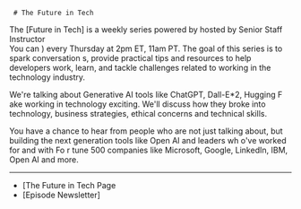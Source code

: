      # The Future in Tech 

      
The [Future in Tech]  is a weekly series powered by   hosted by Senior Staff Instructor     
You can ) every Thursday at 2pm ET, 11am PT. The goal of this series is to spark conversation s, provide practical tips and resources to help developers work, learn, and tackle challenges related to working in the technology industry.   
      
We're talking about Generative AI tools like ChatGPT, Dall-E*2, Hugging F ake working in technology exciting. We'll discuss how they broke into technology, business  strategies, ethical concerns and technical skills.

 
You have a chance to hear from people who are not just talking about, but  building the next generation tools like Open AI and leaders wh o've worked for and with Fo r tune 500 companies like Microsoft, Google, LinkedIn,  IBM,  Open AI and  more.     
    
---
 - [The Future in Tech Page 
- [Episode Newsletter]    
   
